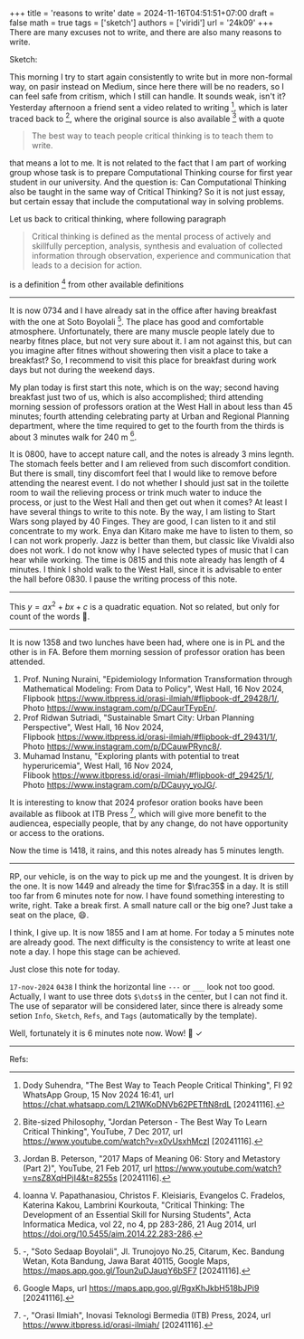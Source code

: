 +++
title = 'reasons to write'
date = 2024-11-16T04:51:51+07:00
draft = false
math = true
tags = ['sketch']
authors = ['viridi']
url = '24k09'
+++
There are many excuses not to write, and there are also many reasons to write.

<!--more-->

Sketch:

This morning I try to start again consistently to write but in more non-formal way, on pasir instead on Medium, since here there will be no readers, so I can feel safe from critism, which I still can handle. It sounds weak, isn't it? Yesterday afternoon a friend sent a video related to writing  [^suhendra_2024], which is later traced back to [^philosophy_2017], where the original source is also available [^peterson_2017] with a quote

> The best way to teach people critical thinking is to teach them to write.

that means a lot to me. It is not related to the fact that I am part of working group whose task is to prepare Computational Thinking course for first year student in our university. And the question is: Can Computational Thinking also be taught in the same way of Critical Thinking? So it is not just essay, but certain essay that include the computational way in solving problems.

Let us back to critical thinking, where following paragraph

> Critical thinking is defined as the mental process of actively and skillfully perception, analysis, synthesis and evaluation of collected information through observation, experience and communication that leads to a decision for action. 

is a definition [^papathanasiou_2014] from other available definitions

---

It is now 0734 and I have already sat in the office after having breakfast with the one at Soto Boyolali [^boyolali_2024]. The place has good and comfortable atmosphere. Unfortunately, there are many muscle people lately due to nearby fitnes place, but not very sure about it. I am not against this, but can you imagine after fitnes without showering then visit a place to take a breakfast? So, I recommend to visit this place for breakfast during work days but not during the weekend days. 

My plan today is first start this note, which is on the way; second having breakfast just two of us, which is also accomplished; third attending morning session of professors oration at the West Hall in about less than 45 minutes; fourth attending celebrating party at Urban and Regional Planning department, where the time required to get to the fourth from the thirds is about 3 minutes walk for 240 m [^maps_2024].

It is 0800, have to accept nature call, and the notes is already 3 mins legnth. The stomach feels better and I am relieved from such discomfort condition. But there is small, tiny discomfort feel that I would like to remove before attending the nearest event. I do not whether I should just sat in the toilette room to wail the relieving process or trink much water to induce the process, or just to the West Hall and then get out when it comes? At least I have several things to write to this note. By the way, I am listing to Start Wars song played by 40 Finges. They are good, I can listen to it and stil concentrate to my work. Enya dan Kitaro make me have to listen to them, so I can not work properly. Jazz is better than them, but classic like Vivaldi also does not work. I do not know why I have selected types of music that I can hear while working. The time is 0815 and this note already has length of 4 minutes. I think I shold walk to the West Hall, since it is advisable to enter the hall before 0830. I pause the writing process of this note. 

---

This $y = ax^2 + bx + c$ is a quadratic equation. Not so related, but only for count of the words :pray:.

---
It is now 1358 and two lunches have been had, where one is in PL and the other is in FA. Before them morning session of professor oration has been attended.

1. Prof. Nuning Nuraini, "Epidemiology Information Transformation through Mathematical Modeling: From Data to Policy", West Hall, 16 Nov 2024, \
  Flipbook https://www.itbpress.id/orasi-ilmiah/#flipbook-df_29428/1/, \
  Photo https://www.instagram.com/p/DCaurTFypEn/.
2. Prof Ridwan Sutriadi, "Sustainable  Smart City: Urban Planning Perspective", West Hall, 16 Nov 2024, \
  Flipbook https://www.itbpress.id/orasi-ilmiah/#flipbook-df_29431/1/, \
  Photo https://www.instagram.com/p/DCauwPRync8/.
3. Muhamad Instanu, "Exploring plants with potential to treat hyperuricemia", West Hall, 16 Nov 2024, \
Flibook https://www.itbpress.id/orasi-ilmiah/#flipbook-df_29425/1/, \
Photo https://www.instagram.com/p/DCauyy_yoJG/.

It is interesting to know that 2024 profesor oration books have been available as flibook at ITB Press [^itbpress_2024], which will give more benefit to the audiencea, especially people, that by any change, do not have opportunity or access to the orations.

Now the time is 1418, it rains, and this notes already has 5 minutes length.

---

RP, our vehicle, is on the way to pick up me and the youngest. It is driven by the one. It is now 1449 and already the time for $\frac35$ in a day. It is still too far from 6 minutes note for now. I have found something interesting to write, right. Take a break first. A small nature call or the big one? Just take a seat on the place, :smile:.

I think, I give up. It is now 1855 and I am at home. For today a 5 minutes note are already good. The next difficulty is the consistency to write at least one note a day. I hope this stage can be achieved.

Just close this note for today.

`17-nov-2024` `0438` I think the horizontal line `---` or `___` look not too good. Actually, I want to use three dots `$\dots$` in the center, but I can not find it. The use of separator will be considered later, since there is already some setion `Info`, `Sketch`, `Refs`, and `Tags` (automatically by the template).

Well, fortunately it is 6 minutes note now. Wow! :100: &check;

---

Refs:

[^boyolali_2024]: -, "Soto Sedaap Boyolali", Jl. Trunojoyo No.25, Citarum, Kec. Bandung Wetan, Kota Bandung, Jawa Barat 40115, Google Maps, https://maps.app.goo.gl/Toun2uDJauqY6bSF7 [20241116].

[^itbpress_2024]: -, "Orasi Ilmiah", Inovasi Teknologi Bermedia (ITB) Press, 2024, url https://www.itbpress.id/orasi-ilmiah/ [20241116].

[^maps_2024]: Google Maps, url https://maps.app.goo.gl/RgxKhJkbH518bJPi9 [20241116].

[^suhendra_2024]: Dody Suhendra, "The Best Way to Teach People Critical Thinking", FI 92 WhatsApp Group, 15 Nov 2024 16:41, url https://chat.whatsapp.com/L21WKoDNVb62PETftN8rdL [20241116].

[^papathanasiou_2014]: Ioanna V. Papathanasiou, Christos F. Kleisiaris, Evangelos C. Fradelos, Katerina Kakou, Lambrini Kourkouta, "Critical Thinking: The Development of an Essential Skill for Nursing Students", Acta Informatica Medica, vol 22, no 4, pp 283-286, 21 Aug 2014, url https://doi.org/10.5455/aim.2014.22.283-286.

[^peterson_2017]: Jordan B. Peterson, "2017 Maps of Meaning 06: Story and Metastory (Part 2)", YouTube, 21 Feb 2017, url https://www.youtube.com/watch?v=nsZ8XqHPjI4&t=8255s [20241116].

[^philosophy_2017]: Bite-sized Philosophy, "Jordan Peterson - The Best Way To Learn Critical Thinking", YouTube, 7 Dec 2017, url https://www.youtube.com/watch?v=x0vUsxhMczI [20241116].
